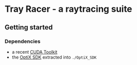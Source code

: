 # Tray Racer - a raytracing suite

## Getting started

### Dependencies

- a recent [CUDA Toolkit](https://developer.nvidia.com/cuda-toolkit)
- the [OptiX SDK](https://developer.nvidia.com/designworks/optix/download) extracted into `./OptiX_SDK`